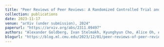 ```yaml
---
title: "Peer Reviews of Peer Reviews: A Randomized Controlled Trial and Other Experiments"
collection: publications
date: 2023-11-17
venue: "arXiv (under submission), 2024"
paperurl: "https://arxiv.org/abs/2311.09497"
authors: "Alexander Goldberg, Ivan Stelmakh, Kyunghyun Cho, Alice Oh, Alekh Agarwal, Danielle Belgrave, Nihar B. Shah"
blogurl: "https://blog.ml.cmu.edu/2023/12/01/peer-reviews-of-peer-reviews-a-randomized-controlled-trial-and-other-experiments/"
---
```

